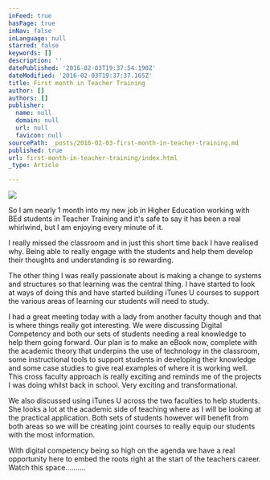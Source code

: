 ```yaml
---
inFeed: true
hasPage: true
inNav: false
inLanguage: null
starred: false
keywords: []
description: ''
datePublished: '2016-02-03T19:37:54.190Z'
dateModified: '2016-02-03T19:37:37.165Z'
title: First month in Teacher Training
author: []
authors: []
publisher:
  name: null
  domain: null
  url: null
  favicon: null
sourcePath: _posts/2016-02-03-first-month-in-teacher-training.md
published: true
url: first-month-in-teacher-training/index.html
_type: Article

---
```

![](https://the-grid-user-content.s3-us-west-2.amazonaws.com/f1c693dd-a2a7-4f01-8501-f2ddd4675ece.jpg)

So I am nearly 1 month into my new job in Higher Education working with BEd students in Teacher Training and it's safe to say it has been a real whirlwind, but I am enjoying every minute of it.

I really missed the classroom and in just this short time back I have realised why.  Being able to really engage with the students and help them develop their thoughts and understanding is so rewarding.

The other thing I was really passionate about is making a change to systems and structures so that learning was the central thing.  I have started to look at ways of doing this and have started building iTunes U courses to support the various areas of learning our students will need to study.

I had a great meeting today with a lady from another faculty though and that is where things really got interesting.  We were discussing Digital Competency and both our sets of students needing a real knowledge to help them going forward.  Our plan is to make an eBook now, complete with the academic theory that underpins the use of technology in the classroom, some instructional tools to support students in developing their knowledge and some case studies to give real examples of where it is working well.  This cross faculty approach is really exciting and reminds me of the projects I was doing whilst back in school.  Very exciting and transformational.

We also discussed using iTunes U across the two faculties to help students.  She looks a lot at the academic side of teaching where as I will be looking at the practical application.  Both sets of students however will benefit from both areas so we will be creating joint courses to really equip our students with the most information.

With digital competency being so high on the agenda we have a real opportunity here to embed the roots right at the start of the teachers career.  Watch this space..........